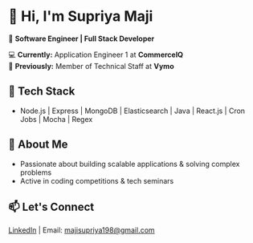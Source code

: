 # 👋 Hi, I'm Supriya Maji  
🚀 **Software Engineer | Full Stack Developer**  

💻 **Currently:** Application Engineer 1 at **CommerceIQ**  
🏢 **Previously:** Member of Technical Staff at **Vymo**  

## 🔹 Tech Stack  
- Node.js | Express | MongoDB | Elasticsearch | Java | React.js  | Cron Jobs | Mocha | Regex 

## 🔹 About Me  
- Passionate about building scalable applications & solving complex problems  
- Active in coding competitions & tech seminars  

## 📫 Let's Connect  
[LinkedIn](https://www.linkedin.com/in/supriyamaji/) | Email: majisupriya198@gmail.com
